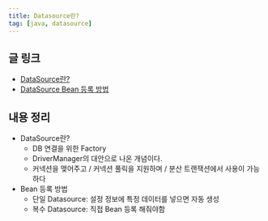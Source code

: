 ```yaml
---
title: Datasource란?
tag: [java, datasource]
---
```

## 글 링크
- [DataSource란?](https://velog.io/@byeongju/DataSource-cbd8ln4x)
- [DataSource Bean 등록 방법](https://blog.jiniworld.me/69#a01)
## 내용 정리
- DataSource란?
  - DB 연결을 위한 Factory
  - DriverManager의 대안으로 나온 개념이다.
  - 커넥션을 맺어주고 / 커넥션 풀릭을 지원하며 / 분산 트랜잭션에서 사용이 가능하다
- Bean 등록 방법
  - 단일 Datasource: 설정 정보에 특정 데이터를 넣으면 자동 생성
  - 복수 Datasource: 직접 Bean 등록 해줘야함